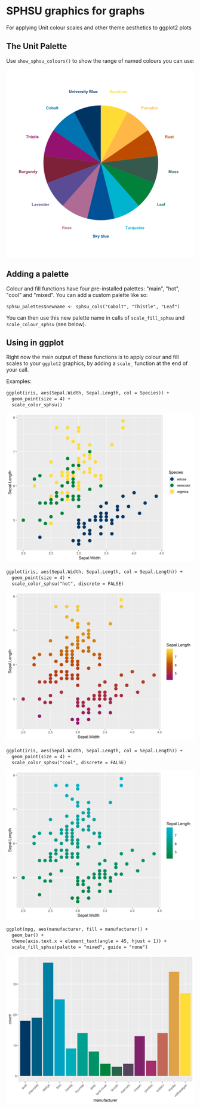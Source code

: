 # SPHSU graphics for graphs
For applying Unit colour scales and other theme aesthetics to ggplot2 plots

## The Unit Palette

Use `show_sphsu_colours()` to show the range of named colours you can use:

![SPHSU colour scheme](sphsu_palette.png)

## Adding a palette

Colour and fill functions have four pre-installed palettes: "main", "hot", "cool" and "mixed". You can add a custom palette like so:

```
sphsu_palettes$newname <- sphsu_cols("Cobalt", "Thistle", "Leaf")
```

You can then use this new palette name in calls of `scale_fill_sphsu` and `scale_colour_sphsu` (see below).

## Using in ggplot

Right now the main output of these functions is to apply colour and fill scales to your `ggplot2` graphics, by adding a `scale_` function at the end of your call.

Examples:

```
ggplot(iris, aes(Sepal.Width, Sepal.Length, col = Species)) +
  geom_point(size = 4) +
  scale_color_sphsu()
```

!['mixed' colour scale, discrete](graph1.png)

```
ggplot(iris, aes(Sepal.Width, Sepal.Length, col = Sepal.Length)) +
  geom_point(size = 4) +
  scale_color_sphsu("hot", discrete = FALSE)
```

!['hot' colour scale, continuous](graph2.png)

```
ggplot(iris, aes(Sepal.Width, Sepal.Length, col = Sepal.Length)) +
  geom_point(size = 4) +
  scale_color_sphsu("cool", discrete = FALSE)
```

!['cool' colour scale, continuous](graph3.png)

```
ggplot(mpg, aes(manufacturer, fill = manufacturer)) +
  geom_bar() +
  theme(axis.text.x = element_text(angle = 45, hjust = 1)) +
  scale_fill_sphsu(palette = "mixed", guide = "none")
```

!['mixed' colour scale, discrete](graph4.png)
